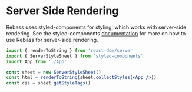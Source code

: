 
# Server Side Rendering

Rebass uses styled-components for styling, which works with server-side rendering.
See the styled-components [documentation][ssr] for more on how to use Rebass for server-side rendering.

```jsx
import { renderToString } from 'react-dom/server'
import { ServerStyleSheet } from 'styled-components'
import App from './App'

const sheet = new ServerStyleSheet()
const html = renderToString(sheet.collectStyles(<App />))
const css = sheet.getStyleTags()
```

[ssr]: https://www.styled-components.com/docs/advanced#server-side-rendering
